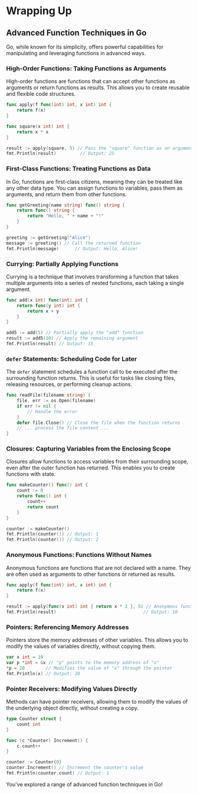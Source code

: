 # Wrapping Up

## Advanced Function Techniques in Go

Go, while known for its simplicity, offers powerful capabilities for manipulating and leveraging functions in advanced ways.

### High-Order Functions: Taking Functions as Arguments

High-order functions are functions that can accept other functions as arguments or return functions as results. This allows you to create reusable and flexible code structures.

```go
func apply(f func(int) int, x int) int {
    return f(x)
}

func square(x int) int {
    return x * x
}

result := apply(square, 5) // Pass the "square" function as an argument
fmt.Println(result)         // Output: 25
```

### First-Class Functions: Treating Functions as Data

In Go, functions are first-class citizens, meaning they can be treated like any other data type. You can assign functions to variables, pass them as arguments, and return them from other functions.

```go
func getGreeting(name string) func() string {
    return func() string {
        return "Hello, " + name + "!"
    }
}

greeting := getGreeting("Alice")
message := greeting() // Call the returned function
fmt.Println(message)      // Output: Hello, Alice!
```

### Currying: Partially Applying Functions

Currying is a technique that involves transforming a function that takes multiple arguments into a series of nested functions, each taking a single argument.

```go
func add(x int) func(int) int {
    return func(y int) int {
        return x + y
    }
}

add5 := add(5) // Partially apply the "add" function
result := add5(10) // Apply the remaining argument
fmt.Println(result) // Output: 15
```

### `defer` Statements: Scheduling Code for Later

The `defer` statement schedules a function call to be executed after the surrounding function returns. This is useful for tasks like closing files, releasing resources, or performing cleanup actions.

```go
func readFile(filename string) {
    file, err := os.Open(filename)
    if err != nil {
        // Handle the error
    }
    defer file.Close() // Close the file when the function returns
    // ... process the file content ...
}
```

### Closures: Capturing Variables from the Enclosing Scope

Closures allow functions to access variables from their surrounding scope, even after the outer function has returned. This enables you to create functions with state.

```go
func makeCounter() func() int {
    count := 0
    return func() int {
        count++
        return count
    }
}

counter := makeCounter()
fmt.Println(counter()) // Output: 1
fmt.Println(counter()) // Output: 2
```

### Anonymous Functions: Functions Without Names

Anonymous functions are functions that are not declared with a name. They are often used as arguments to other functions or returned as results.

```go
func apply(f func(int) int, x int) int {
    return f(x)
}

result := apply(func(x int) int { return x * 2 }, 5) // Anonymous function as argument
fmt.Println(result)                                 // Output: 10
```

### Pointers: Referencing Memory Addresses

Pointers store the memory addresses of other variables. This allows you to modify the values of variables directly, without copying them.

```go
var x int = 10
var p *int = &x // "p" points to the memory address of "x"
*p = 20        // Modifies the value of "x" through the pointer
fmt.Println(x) // Output: 20
```

### Pointer Receivers: Modifying Values Directly

Methods can have pointer receivers, allowing them to modify the values of the underlying object directly, without creating a copy.

```go
type Counter struct {
    count int
}

func (c *Counter) Increment() {
    c.count++
}

counter := Counter{0}
counter.Increment() // Increment the counter's value
fmt.Println(counter.count) // Output: 1
```

You've explored a range of advanced function techniques in Go!

